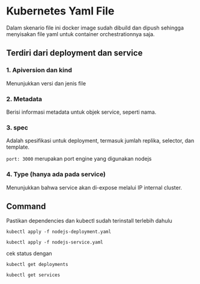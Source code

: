 # Kubernetes Yaml File
Dalam skenario file ini docker image sudah dibuild dan dipush sehingga menyisakan file yaml untuk container orchestrationnya saja.

## Terdiri dari deployment dan service
### 1. Apiversion dan kind 
Menunjukkan versi dan jenis file
### 2. Metadata
Berisi informasi metadata untuk objek service, seperti nama.
### 3. spec
Adalah spesifikasi untuk deployment, termasuk jumlah replika, selector, dan template.

`port: 3000` merupakan port engine yang digunakan nodejs
### 4. Type (hanya ada pada service)
Menunjukkan bahwa service akan di-expose melalui IP internal cluster.

## Command
Pastikan dependencies dan kubectl sudah terinstall terlebih dahulu

`kubectl apply -f nodejs-deployment.yaml`

`kubectl apply -f nodejs-service.yaml`

cek status dengan

`kubectl get deployments`

`kubectl get services`




